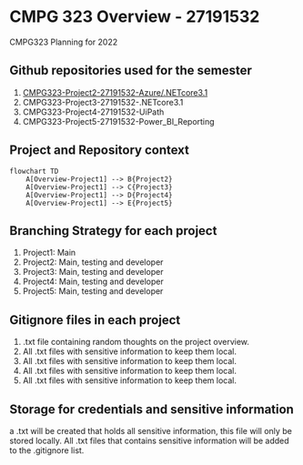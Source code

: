 # CMPG 323 Overview - 27191532
 CMPG323 Planning for 2022

 ## Github repositories used for the semester

 1. <a href="https://github.com/BeoVR6R/CMPG323-Project2-27191532-Azure-.NETcore3.1" target="_blank">CMPG323-Project2-27191532-Azure/.NETcore3.1</a> 
 2. CMPG323-Project3-27191532-.NETcore3.1
 3. CMPG323-Project4-27191532-UiPath
 4. CMPG323-Project5-27191532-Power_BI_Reporting

 ## Project and Repository context
```mermaid
flowchart TD
    A[Overview-Project1] --> B{Project2}
	A[Overview-Project1] --> C{Project3}
	A[Overview-Project1] --> D{Project4}
	A[Overview-Project1] --> E{Project5}
```

## Branching Strategy for each project
 1. Project1: Main
 2. Project2: Main, testing and developer
 3. Project3: Main, testing and developer
 4. Project4: Main, testing and developer
 5. Project5: Main, testing and developer

 ## Gitignore files in each project
  1. .txt file containing random thoughts on the project overview.
  2. All .txt files with sensitive information to keep them local.
  3. All .txt files with sensitive information to keep them local.
  4. All .txt files with sensitive information to keep them local.
  5. All .txt files with sensitive information to keep them local.

  ## Storage for credentials and sensitive information
  a .txt will be created that holds all sensitive information, this file will only be stored locally.
  All .txt files that contains sensitive information will be added to the .gitignore list.